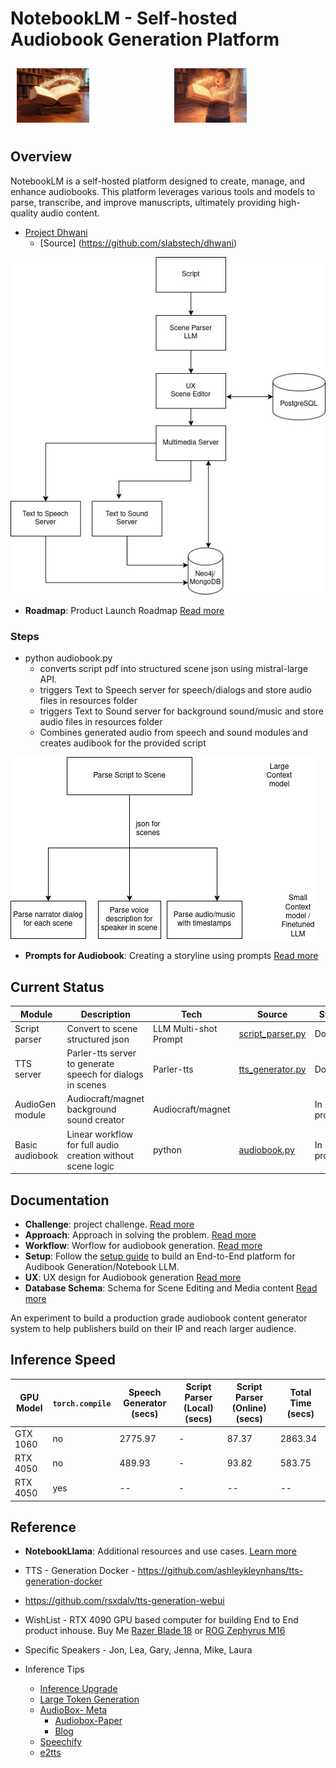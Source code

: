# NotebookLM - Self-hosted Audiobook Generation Platform

<div style="display: flex;">
  <div style="flex: 1; padding: 10px;">
    <img src="docs/images/book-1.jpg" alt="Music from Book" style="width: 50%;">
  </div>
  <div style="flex: 1; padding: 10px;">
    <img src="docs/images/book-2.jpg" alt="Voices from Book" style="width: 50%;">
  </div>
</div>

## Overview

NotebookLM is a self-hosted platform designed to create, manage, and enhance audiobooks. This platform leverages various tools and models to parse, transcribe, and improve manuscripts, ultimately providing high-quality audio content.

- [Project Dhwani](https://slabstech.com/dhwani/) 
  - [Source] (https://github.com/slabstech/dhwani)

!["Audiobook Generator"](docs/images/audiobook-flow.jpg "Audiobook generator") 

- **Roadmap**: Product Launch Roadmap [Read more](docs/roadmap.md)



### Steps 
- python audiobook.py
  - converts script pdf into structured scene json using mistral-large API.  
  - triggers Text to Speech server for speech/dialogs and store audio files in resources folder
  - triggers Text to Sound server for background sound/music and store audio files in resources folder
  - Combines generated audio from speech and sound modules and creates audibook for the provided script

!["Script Parser"](docs/images/script-parser.jpg "Script Parser") 

- **Prompts for Audiobook**: Creating a storyline using prompts [Read more](docs/prompts.md)


## Current Status

| Module            | Description                                         | Tech                   | Source                   | Status |
|-------------------|------------------------------------------------|------------------------|------------------------|------------------------|
| Script parser     | Convert to scene structured json              |  LLM Multi-shot Prompt                       | [script_parser.py](script_parser.py)                       | Done |
| TTS server        | Parler-tts server to generate speech for dialogs in scenes | Parler-tts             | [tts_generator.py](tts_generator.py)                       | Done |
| AudioGen module   | Audiocraft/magnet background sound creator    | Audiocraft/magnet      |                        | In progress |
| Basic audiobook   | Linear workflow for full audio creation without scene logic | python                       |  [audiobook.py](audiobook.py)                      | In progress |


## Documentation

- **Challenge**: project challenge. [Read more](docs/challenge.md)
- **Approach**: Approach in solving the problem. [Read more](docs/approach-challenge.md)
- **Workflow**: Worflow for audiobook generation. [Read more](docs/workflow.md)
- **Setup**: Follow the [setup guide](docs/setup.md) to build an End-to-End platform for Audibook Generation/Notebook LLM.
- **UX**: UX design for Audiobook generation [Read more](docs/ux.md)
- **Database Schema**: Schema for Scene Editing and Media content [Read more](docs/database_schema.md)

An experiment to build a production grade audiobook content generator system to help publishers build on their IP and reach larger audience.

## Inference Speed

| GPU Model    | `torch.compile` |  Speech Generator (secs)  | Script Parser (Local) (secs) | Script Parser (Online) (secs) | Total Time (secs) |
|--------------|------------------|---------------------------|-------------------|--------------------|--------------------|
| GTX 1060     | no               | 2775.97                   | -                 | 87.37              | 2863.34            |
| RTX 4050     | no               | 489.93                    | -                 | 93.82              | 583.75             |
| RTX 4050     | yes              | --                        | -                 | --                 | --                 |

## Reference

- **NotebookLlama**: Additional resources and use cases. [Learn more](https://github.com/meta-llama/llama-cookbook/tree/main/end-to-end-use-cases/NotebookLlama)

- TTS - Generation Docker - https://github.com/ashleykleynhans/tts-generation-docker
- https://github.com/rsxdalv/tts-generation-webui
- WishList - RTX 4090 GPU based computer for building End to End product inhouse. Buy Me [Razer Blade 18](https://www.notebooksbilliger.de/razer+blade+18+mercury+848789) or [ROG Zephyrus M16 ](https://www.notebooksbilliger.de/rog+zephyrus+m16+gu604vy+nm042w+847870)

- Specific Speakers - Jon, Lea, Gary, Jenna, Mike, Laura

- Inference Tips
  - [Inference Upgrade](https://github.com/huggingface/parler-tts/blob/main/INFERENCE.md)
  - [Large Token Generation](https://huggingface.co/spaces/ai4bharat/indic-parler-tts/blob/main/app.py#L179)
  - [AudioBox- Meta](https://audiobox.metademolab.com/storymaker/demo)
    - [Audiobox-Paper](https://arxiv.org/abs/2312.15821)
    - [Blog](https://ai.meta.com/blog/audiobox-generating-audio-voice-natural-language-prompts/)
  - [Speechify](https://github.com/SpeechifyInc)
  - [e2tts](https://github.com/lucidrains/e2-tts-pytorch)